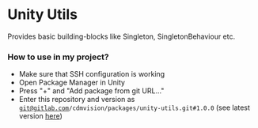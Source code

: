 # Unity Utils

Provides basic building-blocks like Singleton, SingletonBehaviour etc.

### How to use in my project?
* Make sure that SSH configuration is working
* Open Package Manager in Unity
* Press "+" and "Add package from git URL..."
* Enter this repository and version as <code>git@gitlab.com/cdmvision/packages/unity-utils.git#1.0.0</code> (see latest version [here](https://gitlab.com/cdmvision/packages/unity-utils/-/tags))